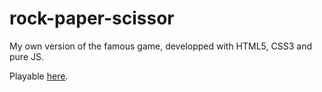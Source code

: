 # rock-paper-scissor

My own version of the famous game, developped with HTML5, CSS3 and pure JS.

Playable [here](https://giuseppedeponte.gihub.io/rock-paper-scissor).
